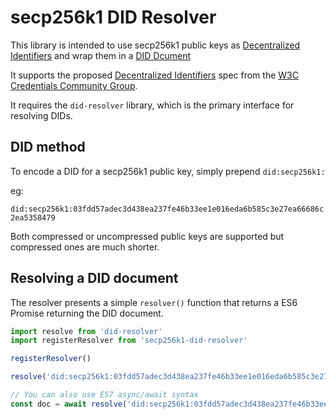 # secp256k1 DID Resolver

This library is intended to use secp256k1 public keys as [Decentralized Identifiers](https://w3c-ccg.github.io/did-spec/#decentralized-identifiers-dids) and wrap them in a [DID Dcument](https://w3c-ccg.github.io/did-spec/#did-documents)

It supports the proposed [Decentralized Identifiers](https://w3c-ccg.github.io/did-spec/) spec from the [W3C Credentials Community Group](https://w3c-ccg.github.io).

It requires the `did-resolver` library, which is the primary interface for resolving DIDs.

## DID method

To encode a DID for a secp256k1 public key, simply prepend `did:secp256k1:`

eg:

`did:secp256k1:03fdd57adec3d438ea237fe46b33ee1e016eda6b585c3e27ea66686c2ea5358479`

Both compressed or uncompressed public keys are supported but compressed ones are much shorter.

## Resolving a DID document

The resolver presents a simple `resolver()` function that returns a ES6 Promise returning the DID document.

```js
import resolve from 'did-resolver'
import registerResolver from 'secp256k1-did-resolver'

registerResolver()

resolve('did:secp256k1:03fdd57adec3d438ea237fe46b33ee1e016eda6b585c3e27ea66686c2ea5358479').then(doc => console.log)

// You can also use ES7 async/await syntax
const doc = await resolve('did:secp256k1:03fdd57adec3d438ea237fe46b33ee1e016eda6b585c3e27ea66686c2ea5358479')
```


